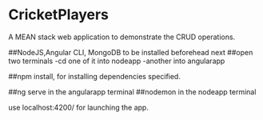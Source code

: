 # CricketPlayers
A MEAN stack web application to demonstrate the CRUD operations.

##NodeJS,Angular CLI, MongoDB to be installed beforehead
next
##open two terminals
-cd one of it into nodeapp
-another into angularapp

##npm install, for installing dependencies specified.

##ng serve in the angularapp terminal
##nodemon in the nodeapp terminal

use localhost:4200/ for launching the app.
